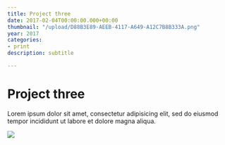 ```yaml
---
title: Project three
date: 2017-02-04T00:00:00.000+00:00
thumbnail: "/upload/D88B3E89-AEEB-4117-A649-A12C7B8B333A.png"
year: 2017
categories:
- print
description: subtitle

---
```

# Project three

Lorem ipsum dolor sit amet, consectetur adipisicing elit, sed do eiusmod tempor incididunt ut labore et dolore magna aliqua.

![](/upload/6FA39AF0-C1CF-4227-AF6D-437C430CC04E.png)